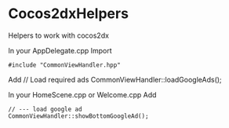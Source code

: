 # Cocos2dxHelpers
Helpers to work with cocos2dx

In your AppDelegate.cpp
Import

    #include "CommonViewHandler.hpp"

Add
    // Load required ads
    CommonViewHandler::loadGoogleAds();

In your HomeScene.cpp or Welcome.cpp
Add 

    // --- load google ad
    CommonViewHandler::showBottomGoogleAd();
    
      
